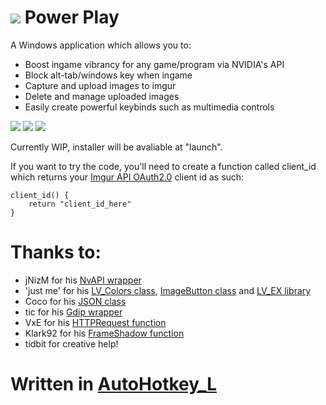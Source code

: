 # <img src="http://i.imgur.com/OX90ale.png"></img> Power Play

A Windows application which allows you to:
- Boost ingame vibrancy for any game/program via NVIDIA's API
- Block alt-tab/windows key when ingame
- Capture and upload images to imgur
- Delete and manage uploaded images
- Easily create powerful keybinds such as multimedia controls

<img src="https://i.imgur.com/hyqhjUx.png"></img>
<img src="https://i.imgur.com/YgIuvRg.png"></img>
<img src="https://i.imgur.com/0KCxFLG.png"></img>

Currently WIP, installer will be avaliable at "launch".

If you want to try the code, you'll need to create a function called client_id which returns your [Imgur API OAuth2.0](https://api.imgur.com/oauth2/addclient) client id as such:

	client_id() {
		return "client_id_here"
	}

# Thanks to:

- jNizM for his [NvAPI wrapper](https://github.com/jNizM/AHK_NVIDIA_NvAPI)
- 'just me' for his [LV_Colors class](https://github.com/AHK-just-me/Class_LV_Colors), [ImageButton class](https://github.com/AHK-just-me/Class_ImageButton) and [LV_EX library](https://autohotkey.com/boards/viewtopic.php?t=1256)
- Coco for his [JSON class](https://github.com/cocobelgica/AutoHotkey-JSON)
- tic for his [Gdip wrapper](https://autohotkey.com/boards/viewtopic.php?t=6517)
- VxE for his [HTTPRequest function](https://autohotkey.com/board/topic/67989-func-httprequest-for-web-apis-ahk-b-ahk-lunicodex64/)
- Klark92 for his [FrameShadow function](https://autohotkey.com/boards/viewtopic.php?f=6&t=29117)
- tidbit for creative help!

# Written in [AutoHotkey_L](https://autohotkey.com/)
